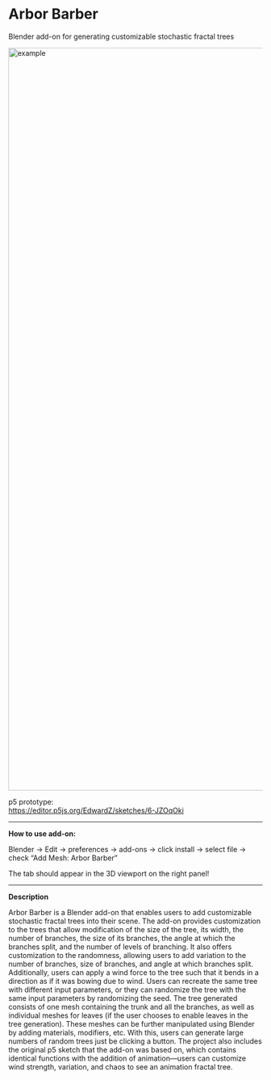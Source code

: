 # Arbor Barber  

Blender add-on for generating customizable stochastic fractal trees  

<img width="1471" alt="example" src="https://github.com/edwardszhou/arbor-barber/assets/123663456/22e74a14-5713-4743-8d7f-928b0c0d6378">

p5 prototype:  
https://editor.p5js.org/EdwardZ/sketches/6-JZOqOki  

---

**How to use add-on:**  

Blender → Edit → preferences → add-ons → click install → select file → check “Add Mesh: Arbor Barber”  

The tab should appear in the 3D viewport on the right panel!  

---

**Description**  

Arbor Barber is a Blender add-on that enables users to add customizable stochastic fractal trees into their scene. The add-on provides customization to the trees that allow modification of the size of the tree, its width, the number of branches, the size of its branches, the angle at which the branches split, and the number of levels of branching. It also offers customization to the randomness, allowing users to add variation to the number of branches, size of branches, and angle at which branches split. Additionally, users can apply a wind force to the tree such that it bends in a direction as if it was bowing due to wind. Users can recreate the same tree with different input parameters, or they can randomize the tree with the same input parameters by randomizing the seed. The tree generated consists of one mesh containing the trunk and all the branches, as well as individual meshes for leaves (if the user chooses to enable leaves in the tree generation). These meshes can be further manipulated using Blender by adding materials, modifiers, etc. With this, users can generate large numbers of random trees just be clicking a button. The project also includes the original p5 sketch that the add-on was based on, which contains identical functions with the addition of animation—users can customize wind strength, variation, and chaos to see an animation fractal tree. 
